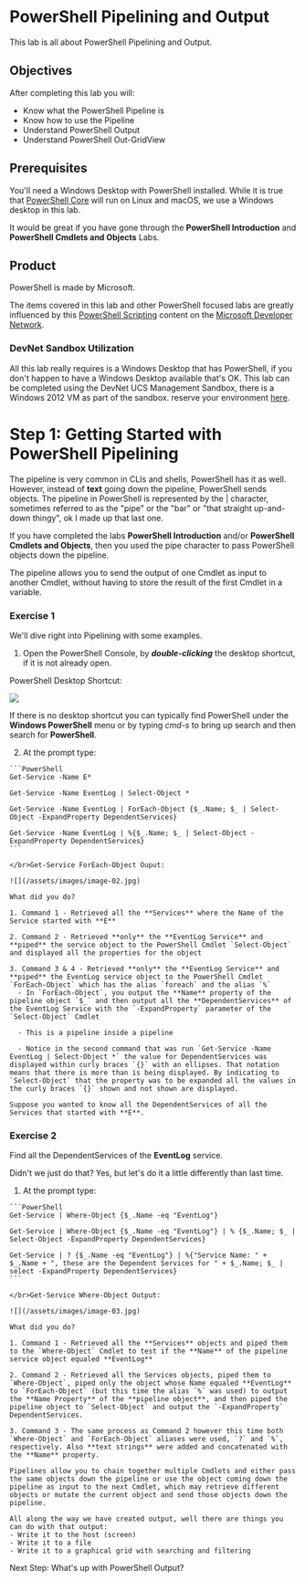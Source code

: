 # PowerShell Pipelining and Output

This lab is all about PowerShell Pipelining and Output.

## Objectives

After completing this lab you will:

  - Know what the PowerShell Pipeline is
  - Know how to use the Pipeline
  - Understand PowerShell Output
  - Understand PowerShell Out-GridView

## Prerequisites

You'll need a Windows Desktop with PowerShell installed. While it is true that [PowerShell Core](https://github.com/powershell/powershell) will run on Linux and macOS, we use a Windows desktop in this lab.

It would be great if you have gone through the **PowerShell Introduction** and **PowerShell Cmdlets and Objects** Labs.

## Product

PowerShell is made by Microsoft.

The items covered in this lab and other PowerShell focused labs are greatly influenced by this [PowerShell Scripting](https://msdn.microsoft.com/en-us/powershell/scripting/powershell-scripting) content on the [Microsoft Developer Network](https://msdn.microsoft.com/en-us/default.aspx).

### DevNet Sandbox Utilization

All this lab really requires is a Windows Desktop that has PowerShell, if you don't happen to have a Windows Desktop available that's OK. This lab can be completed using the DevNet UCS Management Sandbox, there is a Windows 2012 VM as part of the sandbox. reserve your environment [here](https://devnetsandbox.cisco.com/RM/Diagram/Index/3323b7b0-b70b-4b1e-a929-6bdbff3aac8a?diagramType=Topology).

# Step 1: Getting Started with PowerShell Pipelining

The pipeline is very common in CLIs and shells, PowerShell has it as well. However, instead of **text** going down the pipeline, PowerShell sends objects. The pipeline in PowerShell is represented by the | character, sometimes referred to as the "pipe" or the "bar" or "that straight up-and-down thingy", ok I made up that last one.

If you have completed the labs **PowerShell Introduction** and/or **PowerShell Cmdlets and Objects**, then you used the pipe character to pass PowerShell objects down the pipeline.

The pipeline allows you to send the output of one Cmdlet as input to another Cmdlet, without having to store the result of the first Cmdlet in a variable.

### Exercise 1

We'll dive right into Pipelining with some examples.

  1. Open the PowerShell Console, by ***double-clicking*** the desktop shortcut, if it is not already open.

  PowerShell Desktop Shortcut:

  ![](/assets/images/image-01.jpg)

  If there is no desktop shortcut you can typically find PowerShell under the **Windows PowerShell** menu or by typing *cmd-s* to bring up search and then search for **PowerShell**.

  2. At the prompt type:

    ```PowerShell
    Get-Service -Name E*

    Get-Service -Name EventLog | Select-Object *

    Get-Service -Name EventLog | ForEach-Object {$_.Name; $_ | Select-Object -ExpandProperty DependentServices}

    Get-Service -Name EventLog | %{$_.Name; $_ | Select-Object -ExpandProperty DependentServices}
    ```

    </br>Get-Service ForEach-Object Ouput:

    ![](/assets/images/image-02.jpg)

    What did you do?

    1. Command 1 - Retrieved all the **Services** where the Name of the Service started with **E**

    2. Command 2 - Retrieved **only** the **EventLog Service** and **piped** the service object to the PowerShell Cmdlet `Select-Object` and displayed all the properties for the object

    3. Command 3 & 4 - Retrieved **only** the **EventLog Service** and **piped** the EventLog service object to the PowerShell Cmdlet `ForEach-Object` which has the alias `foreach` and the alias `%`
      - In `ForEach-Object`, you output the **Name** property of the pipeline object `$_` and then output all the **DependentServices** of the EventLog Service with the `-ExpandProperty` parameter of the `Select-Object` Cmdlet

      - This is a pipeline inside a pipeline

      - Notice in the second command that was run `Get-Service -Name EventLog | Select-Object *` the value for DependentServices was displayed within curly braces `{}` with an ellipses. That notation means that there is more than is being displayed. By indicating to `Select-Object` that the property was to be expanded all the values in the curly braces `{}` shown and not shown are displayed.

    Suppose you wanted to know all the DependentServices of all the Services that started with **E**.

### Exercise 2

Find all the DependentServices of the **EventLog** service.

Didn't we just do that? Yes, but let's do it a little differently than last time.

  1. At the prompt type:

    ```PowerShell
    Get-Service | Where-Object {$_.Name -eq "EventLog"}

    Get-Service | Where-Object {$_.Name -eq "EventLog"} | % {$_.Name; $_ | Select-Object -ExpandProperty DependentServices}

    Get-Service | ? {$_.Name -eq "EventLog"} | %{"Service Name: " + $_.Name + ", these are the Dependent Services for " + $_.Name; $_ | select -ExpandProperty DependentServices}
    ```

    </br>Get-Service Where-Object Output:

    ![](/assets/images/image-03.jpg)

    What did you do?

    1. Command 1 - Retrieved all the **Services** objects and piped them to the `Where-Object` Cmdlet to test if the **Name** of the pipeline service object equaled **EventLog**

    2. Command 2 - Retrieved all the Services objects, piped them to `Where-Object`, piped only the object whose Name equaled **EventLog** to `ForEach-Object` (but this time the alias `%` was used) to output the **Name Property** of the **pipeline object**, and then piped the pipeline object to `Select-Object` and output the `-ExpandProperty` DependentServices.

    3. Command 3 - The same process as Command 2 however this time both `Where-Object` and `ForEach-Object` aliases were used, `?` and `%`, respectively. Also **text strings** were added and concatenated with the **Name** property.

    Pipelines allow you to chain together multiple Cmdlets and either pass the same objects down the pipeline or use the object coming down the pipeline as input to the next Cmdlet, which may retrieve different objects or mutate the current object and send those objects down the pipeline.

    All along the way we have created output, well there are things you can do with that output:    
    - Write it to the host (screen)   
    - Write it to a file
    - Write it to a graphical grid with searching and filtering

Next Step: What's up with PowerShell Output?
